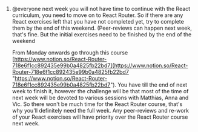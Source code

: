 1. @everyone next week you will not have time to continue with the React curriculum, you need to move on to React Router. So if there are any React exercises left that you have not completed yet, try to complete them by the end of this weekend. (Peer-reviews can happen next week, that's fine. But the initial exercises need to be finished by the end of the weekend
    
    From Monday onwards go through this course [https://www.notion.so/React-Router-718e6f1cc892435e99b0a4825fb22bd7](https://www.notion.so/React-Router-718e6f1cc892435e99b0a4825fb22bd7 "https://www.notion.so/React-Router-718e6f1cc892435e99b0a4825fb22bd7"). You have till the end of next week to finish it, however the challenge will be that most of the time of next week will be devoted to various sessions with Matthias, Anna and Vic. So there won't be much time for the React Router course, that's why you'll definitely need the full week. Any peer-reviews and re-work of your React exercises will have priority over the React Router course next week.